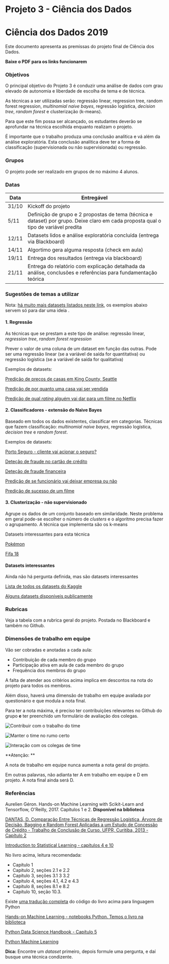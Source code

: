# Projeto 3 - Ciência dos Dados

# Ciência dos Dados 2019

Este documento apresenta as premissas do projeto final de Ciência dos Dados.

**Baixe o PDF para os links funcionarem**

### Objetivos

O principal objetivo do Projeto 3 é conduzir uma análise de dados com grau elevado de autonomia e liberdade de escolha de tema e de técnica.

As técnicas a ser utilizadas serão: regressão linear, regression tree, random forest regression, *multinomial naive bayes*, regressão logística, *decision tree*, *random forest* e clusterização (k-means).

Para que este fim possa ser alcançado, os estudantes deverão se aprofundar na técnica escolhida enquanto realizam o projeto.

É importante que o trabalho produza uma conclusão analítica e vá além da análise exploratória. Esta conclusão analítica deve ter a forma de classificação (supervisionada ou não supervisionada) ou regressão.


### Grupos

O projeto pode ser realizado em grupos de no máximo 4 alunos.


### Datas

Data | Entregável 
---|------------------------------------------------|
31/10 | Kickoff do projeto
5/11 | Definição de grupo e 2 propostas de tema (técnica e dataset)  por grupo. Deixe claro em cada proposta qual o tipo de variável predita 
12/11 | Datasets lidos e análise exploratória concluída (entrega via Blackboard)
14/11 | Algortimo gera alguma resposta (check em aula)
19/11 | Entrega dos resultados (entrega via blackboard)
21/11 | Entrega do relatório com  explicação detalhada da análise, conclusões e referências para fundamentação teórica

### Sugestões de temas a utilizar

Nota: [há muito mais datasets listados neste link](http://goo.gl/Wva3vA), os exemplos abaixo servem só para dar uma ideia .


#### 1. Regressão

As técnicas que se prestam a este tipo de análise: regressão linear, *regression tree*, *random forest regression*

Prever o valor de uma coluna de um dataset em função das outras. Pode ser uma regressão linear (se  a variável de saída for quantitativa) ou regressão logística (se a variável de saída for qualitativa)

Exemplos de datasets:

[Predição de preços de casas em King County, Seattle](https://www.kaggle.com/harlfoxem/housesalesprediction)

[Predição de por quanto uma casa vai ser vendida](https://www.kaggle.com/c/house-prices-advanced-regression-techniques)

[Predição de qual *rating* alguém vai dar para um filme no Netflix](https://www.kaggle.com/netflix-inc/netflix-prize-data/data)


#### 2. Classificadores - extensão do Naive Bayes

Baseado em todos os dados existentes, classificar em categorias. Técnicas que fazem classificação:   *multinomial naive bayes*, regressão logística, *decision tree* e  *random forest*.

Exemplos de datasets:


[Porto Seguro - cliente vai acionar o seguro?](https://www.kaggle.com/c/porto-seguro-safe-driver-prediction/data)

[Deteção de fraude no cartão de crédito](https://www.kaggle.com/dalpozz/creditcardfraud)

[Deteção de fraude financeira](https://www.kaggle.com/ntnu-testimon/paysim1)

[Predição de se funcionário vai deixar empresa ou não](https://www.kaggle.com/ludobenistant/hr-analytics/data)

[Predição de sucesso de um filme](https://www.kaggle.com/tmdb/tmdb-movie-metadata)



#### 3. Clusterização - não supervisionado

Agrupe os dados de um conjunto baseado em similaridade. Neste problema em geral pode-se escolher o número de *clusters* e o algoritmo precisa fazer o agrupamento. A técnica que implementa são os k-means

Datasets interessantes para esta técnica

[Pokémon](https://www.kaggle.com/abcsds/pokemon)

[Fifa 18](https://www.kaggle.com/thec03u5/fifa-18-demo-player-dataset)

#### Datasets interessantes

Ainda não há pergunta definida, mas são datasets interessantes

[Lista de todos os datasets do Kaggle](https://www.kaggle.com/datasets)

[Alguns datasets disponíveis publicamente](http://goo.gl/Wva3vA)


### Rubricas

Veja a tabela com a rubrica geral do projeto. Postada no Blackboard e também no Github.


### Dimensões de trabalho em equipe

Vão ser cobradas e anotadas a cada aula: 
* Contribuição de cada membro do grupo
* Participação ativa em aula de cada membro do grupo
* Frequência dos membros do grupo

A falta de atender aos critérios acima implica em descontos na nota do projeto para todos os membros.

Além disso, haverá uma dimensão de trabalho em equipe avaliada por questionário e que modula a nota final. 

Para ter a nota máxima, é preciso ter contribuições relevantes no Github do grupo **e** ter preenchido um formulário de avaliação dos colegas.


![Contribuir com o trabalho do time](contribuir_com_trabalho_do_time.png)

![Manter o time no rumo certo](manter_time_rumo_certo.png)

![Interação com os colegas de time](interacao_com_colegas_de_time.png)

**Atenção: **  

A nota de trabalho em equipe nunca aumenta a nota geral do projeto. 

Em outras palavras, não adianta ter A em trabalho em equipe e D em projeto. A nota final ainda será D.



### Referências

Aurelien Géron. Hands-on Machine Learning with Scikit-Learn and Tensorflow, O'Reilly, 2017. Capítulos 1 e 2. **Disponível na biblioteca**

[DANTAS, D. Comparação Entre Técnicas de Regressão Logística, Árvore de Decisão, Bagging e Random Forest Aplicadas a um Estudo de Concessão de Crédito - Trabalho de Conclusão de Curso. UFPR, Curitiba, 2013 - Capítulo 2](http://www.coordest.ufpr.br/wp-content/uploads/2018/12/TCC_DanielEricson.pdf)

[Introduction to Statistical Learning - capítulos 4 e 10](http://faculty.marshall.usc.edu/gareth-james/ISL/ISLR%20Seventh%20Printing.pdf)

No livro acima, leitura recomendada:
* Capítulo 1
* Capítulo 2, seções 2.1 e 2.2
* Capítulo 3, seções 3.1 3 3.2
* Capítulo 4, seções 4.1, 4.2 e 4.3
* Capítulo 8, seções 8.1 e 8.2
* Capítulo 10, seção 10.3.

Existe [uma tradução completa](https://github.com/tdpetrou/Machine-Learning-Books-With-Python/tree/master/Introduction%20to%20Statistical%20Learning
) do código do livro acima para linguagem Python 

[Hands-on Machine Learning - notebooks Python. Temos o livro na biblioteca](https://github.com/ageron/handson-ml)

[Python Data Science Handbook - Capítulo 5](https://jakevdp.github.io/PythonDataScienceHandbook/)

[Python Machine Learning](https://github.com/rasbt/python-machine-learning-book)

**Dica:** Encontre um *dataset* primeiro, depois formule uma pergunta, e daí busque uma técnica condizente.

